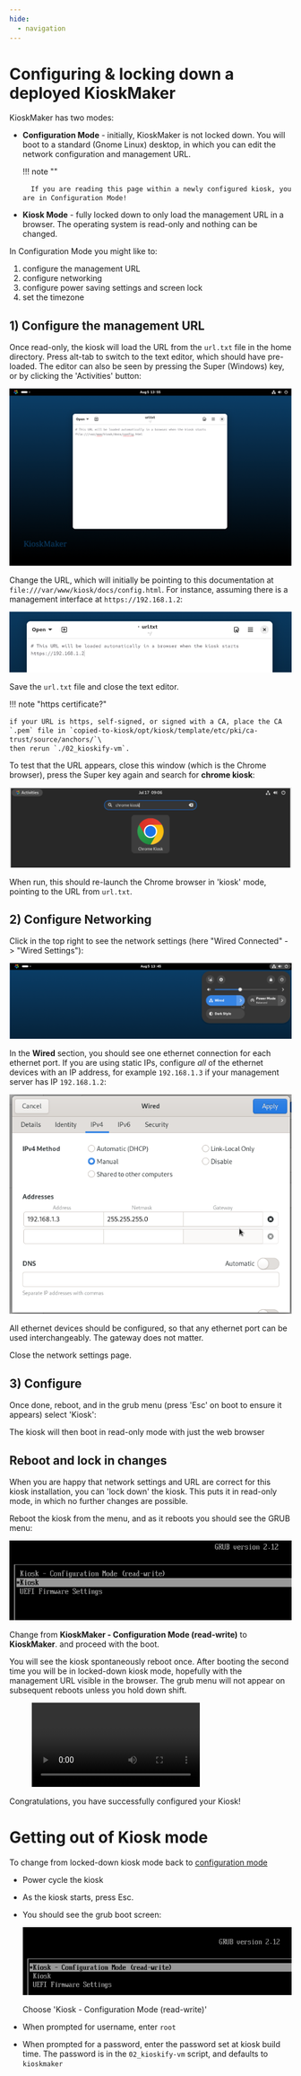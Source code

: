 ```yaml
---
hide:
  - navigation
---
```


# Configuring & locking down a deployed KioskMaker

KioskMaker has two modes:

- **Configuration Mode** - initially, KioskMaker is not locked down. You will boot to a standard (Gnome Linux) desktop, in which you can edit the network configuration and management URL.  
	  
	!!! note ""
	
		If you are reading this page within a newly configured kiosk, you are in Configuration Mode!
	


- **Kiosk Mode** - fully locked down to only load the management URL in a browser. The operating system is read-only and nothing can be changed.


In Configuration Mode you might like to:

1. configure the management URL
2. configure networking
3. configure power saving settings and screen lock
4. set the timezone


## 1) Configure the management URL

Once read-only, the kiosk will load the URL from the `url.txt` file in the home directory. Press alt-tab to switch to the text editor, which should have pre-loaded. The editor can also be seen by pressing the Super (Windows) key, or by clicking the 'Activities' button:

![](img/desktop_texteditor.png)

Change the URL, which will initially be pointing to this documentation at `file:///var/www/kiosk/docs/config.html`. For instance, assuming there is a management interface at `https://192.168.1.2`:

![](img/urltxt.png)


Save the `url.txt` file and close the text editor.

!!! note "https certificate?"

    if your URL is https, self-signed, or signed with a CA, place the CA `.pem` file in `copied-to-kiosk/opt/kiosk/template/etc/pki/ca-trust/source/anchors/`\
    then rerun `./02_kioskify-vm`.


To test that the URL appears, close this window (which is the Chrome browser), press the Super key again and search for **chrome kiosk**:

![](img/desktop_search_chrome.png)

When run, this should re-launch the Chrome browser in 'kiosk' mode, pointing to the URL from `url.txt`. 
## 2) Configure Networking

Click in the top right to see the network settings (here "Wired Connected" -> "Wired Settings"):

![](img/desktop_showing_netconfig.png)


In the **Wired** section, you should see one ethernet connection for each ethernet port. If you are using static IPs, configure *all* of the ethernet devices with an IP address, for example `192.168.1.3` if your management server has IP `192.168.1.2`:

![](img/network_settings.png)

All ethernet devices should be configured, so that any ethernet port can be used interchangeably. The gateway does not matter.


Close the network settings page.
## 3) Configure 

Once done, reboot, and in the grub menu (press 'Esc' on boot to ensure it appears) select 'Kiosk':


The kiosk will then boot in read-only mode with just the web browser 
## Reboot and lock in changes

When you are happy that network settings and URL are correct for this kiosk installation, you can 'lock down' the kiosk. This puts it in read-only mode, in which no further changes are possible.

Reboot the kiosk from the menu, and as it reboots you should see the GRUB menu:

![](img/grub_ro.png)

Change from **KioskMaker - Configuration Mode (read-write)** to **KioskMaker**. and proceed with the boot.

You will see the kiosk spontaneously reboot once. After booting the second time you will be in locked-down kiosk mode, hopefully with the management URL visible in the browser. The grub menu will not appear on subsequent reboots unless you hold down shift.

<figure class="video_container">
  <video controls="true" allowfullscreen="true">
    <source src="img/kioskboot.webm" type="video/webm">
  </video>
</figure>


Congratulations, you have successfully configured your Kiosk! 


# Getting out of Kiosk mode

To change from locked-down kiosk mode back to [configuration mode](config.md)

 - Power cycle the kiosk
 - As the kiosk starts, press Esc.
 - You should see the grub boot screen:

   ![](img/grub.png)
   
   Choose 'Kiosk - Configuration Mode (read-write)'

- When prompted for username, enter `root`
- When prompted for a password, enter the password set at kiosk build time. The password is in the `02_kioskify-vm`
    script, and defaults to `kioskmaker`



